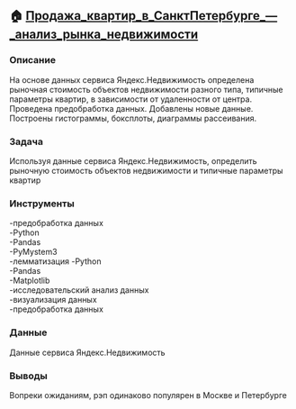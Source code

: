 ## :house: [**Продажа_квартир_в_СанктПетербурге_—_анализ_рынка_недвижимости**]()

### Описание
На основе данных сервиса Яндекс.Недвижимость определена рыночная стоимость объектов недвижимости разного типа, типичные параметры квартир, в зависимости от удаленности от центра. Проведена предобработка данных. Добавлены новые данные. Построены гистограммы, боксплоты, диаграммы рассеивания.
### Задача
Используя данные сервиса Яндекс.Недвижимость, определить рыночную стоимость объектов недвижимости и типичные параметры квартир
### Инструменты
-предобработка данных<br>-Python<br>-Pandas<br>-PyMystem3<br>-лемматизация
-Python<br>-Pandas<br>-Matplotlib<br>-исследовательский анализ данных<br>-визуализация данных<br>-предобработка данных
### Данные
Данные сервиса Яндекс.Недвижимость
### Выводы
Вопреки ожиданиям, рэп одинаково популярен в Москве и Петербурге
